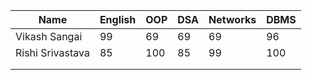 |Name   | English  | OOP  |  DSA | Networks  | DBMS |
|---|---|---|---|---|---|
|Vikash Sangai| 99  |  69 | 69  | 69  |  96 |
|Rishi Srivastava| 85  | 100  |  85 | 99  | 100  |
|   |   |   |   |   |   |
|   |   |   |   |   |   |
